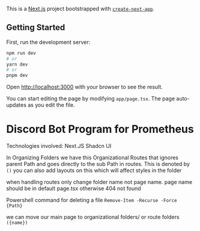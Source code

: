 This is a [Next.js](https://nextjs.org/) project bootstrapped with [`create-next-app`](https://github.com/vercel/next.js/tree/canary/packages/create-next-app).

## Getting Started

First, run the development server:

```bash
npm run dev
# or
yarn dev
# or
pnpm dev
```

Open [http://localhost:3000](http://localhost:3000) with your browser to see the result.

You can start editing the page by modifying `app/page.tsx`. The page auto-updates as you edit the file.
# Discord Bot Program for Prometheus 

Technologies involved:
Next.JS
Shadcn UI 

In Organizing Folders we have this Organizational Routes that ignores parent Path and goes directly to the sub Path in routes. This is denoted by `()` you can also add layouts on this which will affect styles in the folder  

when handling routes only change folder name not page name. page name should be in default page.tsx otherwise 404 not found


Powershell command for deleting a file  `Remove-Item -Recurse -Force {Path}`



we can move our main page to organizational folders/ or route folders  `({name})`